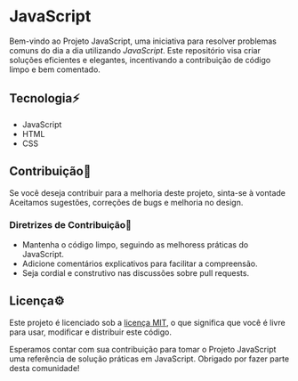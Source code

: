 # JavaScript
 Bem-vindo ao Projeto JavaScript, uma iniciativa para resolver problemas comuns do dia a dia utilizando *JavaScript*. Este repositório visa criar soluções eficientes e elegantes, incentivando a contribuição de código limpo e bem comentado.

## Tecnologia⚡
* JavaScript
* HTML
* CSS

## Contribuição📂
 Se você deseja contribuir para a melhoria deste projeto, sinta-se à vontade Aceitamos sugestões, correções de bugs e melhoria no design.

### Diretrizes de Contribuição📌
* Mantenha o código limpo, seguindo as melhoress práticas do JavaScript.
* Adicione comentários explicativos para facilitar a compreensão.
* Seja cordial e construtivo nas discussões sobre pull requests.

## Licença⚙️
 Este projeto é licenciado sob a [licença MIT](LICENSE), o que significa que você é livre para usar, modificar e distribuir este código.
 
 Esperamos contar com sua contribuição para tomar o Projeto JavaScript uma referência de solução práticas em JavaScript. Obrigado por fazer parte desta comunidade!
